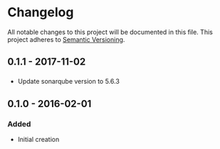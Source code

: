 # Changelog

All notable changes to this project will be documented in this file.
This project adheres to [Semantic Versioning](http://semver.org/).

## 0.1.1 - 2017-11-02
### 
- Update sonarqube version to 5.6.3

## 0.1.0 - 2016-02-01
### Added
- Initial creation
